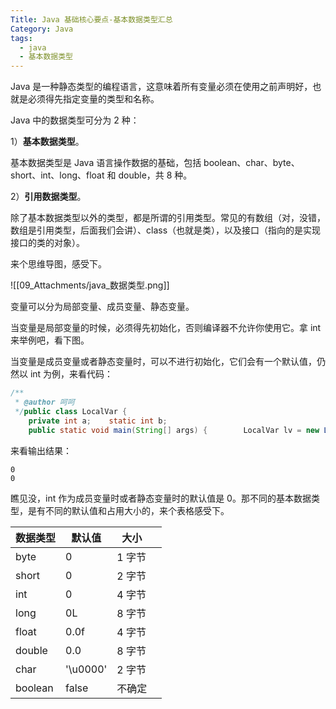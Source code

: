 ```yaml
---
Title: Java 基础核心要点-基本数据类型汇总
Category: Java
tags:
  - java
  - 基本数据类型
---
```

Java 是一种静态类型的编程语言，这意味着所有变量必须在使用之前声明好，也就是必须得先指定变量的类型和名称。  
  
Java 中的数据类型可分为 2 种：  
  
1）**基本数据类型**。  
  
基本数据类型是 Java 语言操作数据的基础，包括 boolean、char、byte、short、int、long、float 和 double，共 8 种。  
  
2）**引用数据类型**。  
  
除了基本数据类型以外的类型，都是所谓的引用类型。常见的有数组（对，没错，数组是引用类型，后面我们会讲）、class（也就是类），以及接口（指向的是实现接口的类的对象）。  
  
来个思维导图，感受下。  
  
  ![[09_Attachments/java_数据类型.png]]
  
变量可以分为局部变量、成员变量、静态变量。  
  
当变量是局部变量的时候，必须得先初始化，否则编译器不允许你使用它。拿 int 来举例吧，看下图。  
  
  
  
当变量是成员变量或者静态变量时，可以不进行初始化，它们会有一个默认值，仍然以 int 为例，来看代码：  
  
```java  
/**  
 * @author 呵呵  
 */public class LocalVar {  
    private int a;    static int b;  
    public static void main(String[] args) {        LocalVar lv = new LocalVar();        System.out.println(lv.a);        System.out.println(b);    }}  
```  
  
来看输出结果：  
  
```  
0  
0  
```  
  
瞧见没，int 作为成员变量时或者静态变量时的默认值是 0。那不同的基本数据类型，是有不同的默认值和占用大小的，来个表格感受下。  
  
| 数据类型    | 默认值      | 大小   |     |
| ------- | -------- | ---- | --- |
| byte    | 0        | 1 字节 |     |
| short   | 0        | 2 字节 |     |
| int     | 0        | 4 字节 |     |
| long    | 0L       | 8 字节 |     |
| float   | 0.0f     | 4 字节 |     |
| double  | 0.0      | 8 字节 |     |
| char    | '\u0000' | 2 字节 |     |
| boolean | false    | 不确定  |     |
